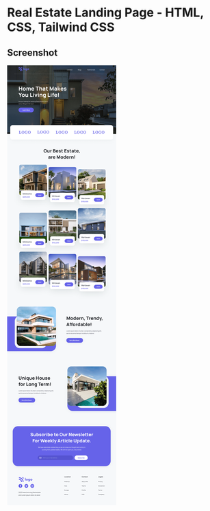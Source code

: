 # Real Estate Landing Page - HTML, CSS, Tailwind CSS

## Screenshot

![Project-3](./Real_Estate_Desktop.png)